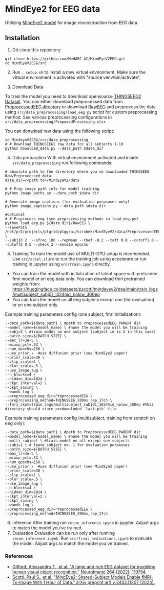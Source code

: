 # MindEye2 for EEG data

Utilizing [MindEye2 model](https://github.com/MedARC-AI/MindEyeV2/tree/main?tab=readme-ov-file) for image reconstruction from EEG data.

## Installation

1. Git clone this repository:

```
git clone https://github.com/MedARC-AI/MindEyeV2EEG.git
cd MindEyeV2EEG/src
```

2. Run ```. setup.sh``` to install a new virtual environment. Make sure the virtual environment is activated with "source venv/bin/activate".

3. Download Data

To train the model you need to download opensource [THINGSEEG2 Dataset](https://osf.io/3jk45/).
You can either download preprocessed data from [PreprocessedEEG directory](https://osf.io/anp5v/) or download [RawEEG](https://osf.io/crxs4/) and preprocess the data using `src/data_preprocessing/load_eeg.py` script for custom preprocessing method. See various preprocessing configurations in `src/data_preprocessing/ProposedProcessing.xlsx`

You can donwload raw data using the following script:
```
cd MindeyeV2EEG/src/data_preprocessing
# # Download THINGSEEG2 raw data for all subjects 1-10
python download_data.py --data_path $data_dir
```


4. Data preparation
With virtual environment activated and inside `src/data_preprocessing` run following commands:
```
# absolute path to the directory where you've downloaded THINGSEEG Raw/Preprocessed data.
data_dir=/<path to>/MindEyeV2/data

# # Prep image path info for model training 
python image_paths.py --data_path $data_dir

# Generate image captions (for evaluation purpouses only)
python image_captions.py --data_path $data_dir 

#optional
# # Preprocess eeg (see preprocessing methods in load_eeg.py)
python load_eeg.py ${data_dir}/RawEEG \
--savePath /net/pr2/projects/plgrid/plggrai/kzrobek/MindEyeV2/data/PreprocessedEEG_THINGS_500ms_rep \
--subjId 2  --sfreq 100 --repMean --tbef -0.2 --taft 0.8 --cutoff1 0 --cutoff2 0.5 --check 2 --mnvdim epochs

```

4. Training
To train the model use of MULTI-GPU setup is recomended. Use `src/accel.slurm` to run the training job using accelerate or run training in jupyter using `src/Train.ipynb` directly.

- You can train the model with initialization of latent space with pretrained fmri model or on eeg data only. You can download fmri pretrained weights from: https://huggingface.co/datasets/pscotti/mindeyev2/tree/main/train_logs/multisubject_subj01_1024hid_nolow_300ep 
- You can train the model on all eeg subjects except one (for evaluation) or on one subject only. 

Example training parameters config (one subject, fmri initialization):
```
--data_path=${data_path} \ #path to PreprocessedEEG PARENT dir
--model_name=${model_name} \ #name the model you will be training 
--subj=2 \ #train model on one subject (subject id is 2 in this case)
--batch_size=${BATCH_SIZE} \ 
--max_lr=3e-5 \
--mixup_pct=.33 \
--num_epochs=150 \
--use_prior \  #use diffusion prior (see MindEye2 paper)
--prior_scale=30 \
--clip_scale=1 \
--blur_scale=.5 \
--use_image_aug \
--n_blocks=4 \
--hidden_dim=1024 \
--ckpt_interval=2 \
--ckpt_saving \
--wandb_log \
--preprocessed_eeg_dir=PreprocessedEEG \
--preprocessing_method=THINGSEEG_200ms_rep_17ch \
--fmri_ckpt=train_logs/multisubject_subj01_1024hid_nolow_300ep #this directory should store predownloded `last.pth` file
```

Example training parameters config (multisubject, training from scratch on eeg only):
```
--data_path=${data_path} \ #path to PreprocessedEEG PARENT dir
--model_name=${model_name} \ #name the model you will be training 
--multi_subject \ #train model on all-except-one subjects
--subj=1 \ # leave subject no. 1 for evaluation purpouses
--batch_size=${BATCH_SIZE} \ 
--max_lr=3e-5 \
--mixup_pct=.33 \
--num_epochs=150 \
--use_prior \  #use diffusion prior (see MindEye2 paper)
--prior_scale=30 \
--clip_scale=1 \
--blur_scale=.5 \
--use_image_aug \
--n_blocks=4 \
--hidden_dim=1024 \
--ckpt_interval=2 \
--ckpt_saving \
--wandb_log \
--preprocessed_eeg_dir=PreprocessedEEG \
--preprocessing_method=THINGSEEG_200ms_rep_17ch 
```

6. Inference
After training run `recon_inference.ipynb` in jupyter. Adjust args to match the model you've trained.
8. Evaluation
Evaluation can be run only after running `recon_inference.ipynb`. Run `src/final_evaluations.ipynb` to evaluate the model. Adjust args to match the model you've trained.


### References
- [Gifford, Alessandro T., et al. "A large and rich EEG dataset for modeling human visual object recognition." NeuroImage 264 (2022): 119754.](https://doi.org/10.1016/j.neuroimage.2022.119754)
- [Scotti, Paul S., et al. "MindEye2: Shared-Subject Models Enable fMRI-To-Image With 1 Hour of Data." arXiv preprint arXiv:2403.11207 (2024).](https://arxiv.org/abs/2403.11207)

